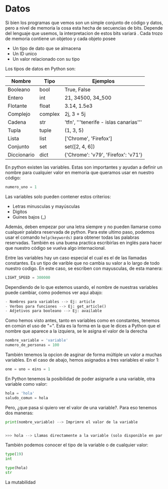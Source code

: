 # Datos

Si bien los programas que vemos son un simple conjunto de código y datos, pero a nivel de memoria la cosa esta hecha de secuencias de bits. Depende del lenguaje que usemos, la interpretacion de estos bits variará . Cada trozo de memoria contiene un objetoo y cada objeto posee

- Un tipo de dato que se almacena
- Un ID unico
- Un valor relacionado con su tipo

Los tipos de datos en Python son:

| Nombre    | Tipo     | Ejemplos                                 |
|-----------|----------|------------------------------------------|
| Booleano  | bool     | True, False                              |
| Entero    | int      | 21, 34500, 34_500                        |
| Flotante  | float    | 3.14, 1.5e3                              |
| Complejo  | complex  | 2j, 3 + 5j                               |
| Cadena    | str      | 'tfn', '''tenerife - islas canarias'''   |
| Tupla     | tuple    | (1, 3, 5)                                |
| Lista     | list     | ['Chrome', 'Firefox']                    |
| Conjunto  | set      | set([2, 4, 6])                           |
| Diccionario | dict   | {'Chrome': 'v79', 'Firefox': 'v71'}      |



En python existen las variables. Estas son importantes y ayudan a definir un nombre para cualquier valor en memoria que queramos usar en nuestro código:
```python
numero_uno = 1
```

Las variables solo pueden contener estos criterios:
- Letras minusculas y mayúsculas
- Digitos
- Guines bajos (_)

Además, deben empezar por una letra siempre y no pueden llamarse como cualqueir palabra reservada de python. Para este ultimo paso, podemos usar el comando `help(keywords)` para obtener todas las palabras reservadas. También es una buena practica escribirlas en inglés para hacer que nuestro código se vuelva algo internacional.

Entre las variables hay un caso especial el cual es el de las llamadas constantes. Es un tipo de varible que no cambia su valor a lo largo de todo nuestro codigo. En este caso, se escriben con mayusculas, de esta manera:
```python
LIGHT_SPEED = 300000
```

Dependiendo de lo que estemos usando, el nombre de nuestras variables puede cambiar, como podemos ver aqui abajo:

```python
- Nombres para variables --> Ej: article
- Verbos para funciones --> Ej: get_article()
- Adjetivos para booleano --> Ej: available
```

Como hemos visto antes, tanto en variables como en constantes, tenemos en común el uso de "=". Esta es la forma en la que le dices a Python que el nombre que aparece a la izquiera, se le asigna el valor de la derecha

```python
nombre_variable = 'variable'
numero_de_personas = 100
```
También tenemos la opcion de asginar de forma múltiple un valor a muchas variables. En el caso de abajo, hemos asignados a tres variables el valor 1:

```sql
one = uno = eins = 1
```

En Python tenemos la posibilidad de poder asignarle a una variable, otra variable como valor:

```python
hola = 'hola'
saludo_comun = hola
```

Pero, ¿que pasa si quiero ver el valor de una variable?. Para eso tenemos dos maneras:

```python
print(nombre_variable) --> Imprimre el valor de la variable


>>> hola --> Llamas directamente a la variable (solo disponible en par a el interprete de Python)
```

También podemos conocer el tipo de la variable o de cualquier valor:

```python
type(19)
int

type(hola)
str
```

La mutabilidad

